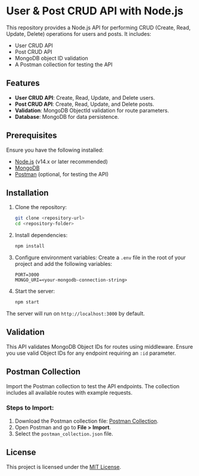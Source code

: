 # User & Post CRUD API with Node.js

This repository provides a Node.js API for performing CRUD (Create, Read, Update, Delete) operations for users and posts. It includes:

- User CRUD API
- Post CRUD API
- MongoDB object ID validation
- A Postman collection for testing the API

## Features

- **User CRUD API**: Create, Read, Update, and Delete users.
- **Post CRUD API**: Create, Read, Update, and Delete posts.
- **Validation**: MongoDB ObjectId validation for route parameters.
- **Database**: MongoDB for data persistence.

## Prerequisites

Ensure you have the following installed:

- [Node.js](https://nodejs.org/) (v14.x or later recommended)
- [MongoDB](https://www.mongodb.com/)
- [Postman](https://www.postman.com/) (optional, for testing the API)

## Installation

1. Clone the repository:
   ```bash
   git clone <repository-url>
   cd <repository-folder>
   ```

2. Install dependencies:
   ```bash
   npm install
   ```

3. Configure environment variables:
   Create a `.env` file in the root of your project and add the following variables:
   ```env
   PORT=3000
   MONGO_URI=<your-mongodb-connection-string>
   ```

4. Start the server:
   ```bash
   npm start
   ```

The server will run on `http://localhost:3000` by default.

## Validation

This API validates MongoDB Object IDs for routes using middleware. Ensure you use valid Object IDs for any endpoint requiring an `:id` parameter.

## Postman Collection

Import the Postman collection to test the API endpoints. The collection includes all available routes with example requests.

### Steps to Import:

1. Download the Postman collection file: [Postman Collection](postman_collection.json).
2. Open Postman and go to **File > Import**.
3. Select the `postman_collection.json` file.


## License

This project is licensed under the [MIT License](LICENSE).


